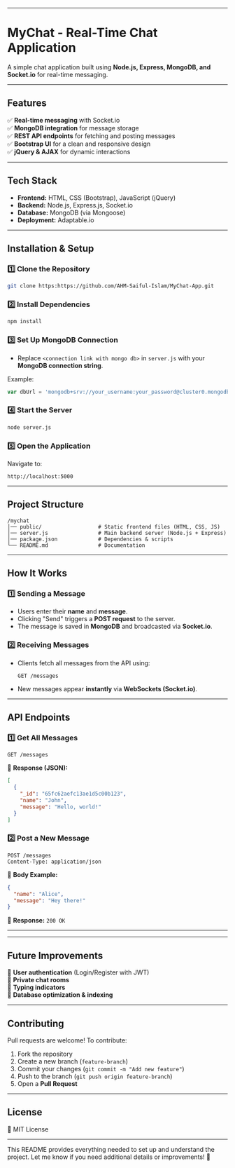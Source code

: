 
---

# **MyChat - Real-Time Chat Application**  
A simple chat application built using **Node.js, Express, MongoDB, and Socket.io** for real-time messaging.  

---

## **Features**  
✅ **Real-time messaging** with Socket.io  
✅ **MongoDB integration** for message storage  
✅ **REST API endpoints** for fetching and posting messages  
✅ **Bootstrap UI** for a clean and responsive design  
✅ **jQuery & AJAX** for dynamic interactions  

---

## **Tech Stack**  
- **Frontend:** HTML, CSS (Bootstrap), JavaScript (jQuery)  
- **Backend:** Node.js, Express.js, Socket.io  
- **Database:** MongoDB (via Mongoose)  
- **Deployment:** Adaptable.io  

---

## **Installation & Setup**  

### **1️⃣ Clone the Repository**  
```bash
git clone https:https://github.com/AHM-Saiful-Islam/MyChat-App.git

```

### **2️⃣ Install Dependencies**  
```bash
npm install
```

### **3️⃣ Set Up MongoDB Connection**  
- Replace `<connection link with mongo db>` in `server.js` with your **MongoDB connection string**.  

Example:  
```js
var dbUrl = 'mongodb+srv://your_username:your_password@cluster0.mongodb.net/mychatDB?retryWrites=true&w=majority'
```

### **4️⃣ Start the Server**  
```bash
node server.js
```

### **5️⃣ Open the Application**  
Navigate to:  
```
http://localhost:5000
```

---

## **Project Structure**  
```
/mychat
│── public/                  # Static frontend files (HTML, CSS, JS)
│── server.js                # Main backend server (Node.js + Express)
│── package.json             # Dependencies & scripts
└── README.md                # Documentation
```

---

## **How It Works**  

### **1️⃣ Sending a Message**  
- Users enter their **name** and **message**.  
- Clicking "Send" triggers a **POST request** to the server.  
- The message is saved in **MongoDB** and broadcasted via **Socket.io**.  

### **2️⃣ Receiving Messages**  
- Clients fetch all messages from the API using:  
  ```
  GET /messages
  ```
- New messages appear **instantly** via **WebSockets (Socket.io)**.  

---

## **API Endpoints**  

### **1️⃣ Get All Messages**  
```http
GET /messages
```
📌 **Response (JSON):**  
```json
[
  {
    "_id": "65fc62aefc13ae1d5c00b123",
    "name": "John",
    "message": "Hello, world!"
  }
]
```

### **2️⃣ Post a New Message**  
```http
POST /messages
Content-Type: application/json
```
📌 **Body Example:**  
```json
{
  "name": "Alice",
  "message": "Hey there!"
}
```

📌 **Response:** `200 OK`

---

  
---

## **Future Improvements**  
🚀 **User authentication** (Login/Register with JWT)  
🚀 **Private chat rooms**  
🚀 **Typing indicators**  
🚀 **Database optimization & indexing**  

---

## **Contributing**  
Pull requests are welcome! To contribute:  
1. Fork the repository  
2. Create a new branch (`feature-branch`)  
3. Commit your changes (`git commit -m "Add new feature"`)  
4. Push to the branch (`git push origin feature-branch`)  
5. Open a **Pull Request**  

---

## **License**  
📜 MIT License  

---

This README provides everything needed to set up and understand the project. Let me know if you need additional details or improvements! 🚀
